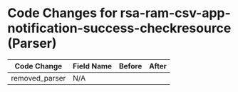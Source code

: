 # Code Changes for rsa-ram-csv-app-notification-success-checkresource (Parser)

| Code Change | Field Name | Before | After |
|-------------|------------|--------|-------|
| removed_parser | N/A |  |  |